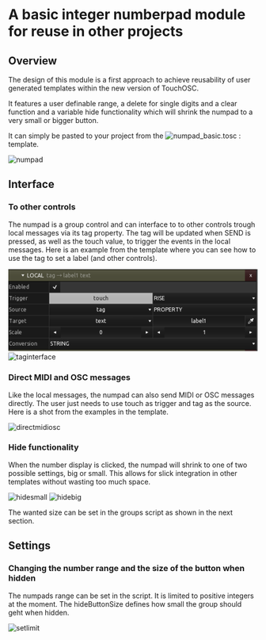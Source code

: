 # A basic integer numberpad module for reuse in other projects

## Overview

The design of this module is a first approach to achieve reusability of user generated templates within the new version of TouchOSC.

It features a user definable range, a delete for single digits and a clear function and a variable hide functionality which will shrink the numpad to a very small or bigger button.

It can simply be pasted to your project from the ![numpad_basic.tosc :](numpad_basic.tosc) template.

![numpad](numpad.gif) 

## Interface

### To other controls

The numpad is a group control and can interface to to other controls trough local messages via its tag property. The tag will be updated when SEND is pressed, as well as the touch value, to trigger the events in the local messages.
Here is an example from the template where you can see how to use the tag to set a label (and other controls).

![taginterface](pics/tag_interface.png) ![taginterface](tag_interface.gif)


### Direct MIDI and OSC messages

Like the local messages, the numpad can also send MIDI or OSC messages directly. The user just needs to use touch as trigger and tag as the source. Here is a shot from the examples in the template.

![directmidiosc](direct_midi_osc.png)


### Hide functionality

When the number display is clicked, the numpad will shrink to one of two possible settings, big or small. This allows for slick integration in other templates without wasting too much space.

![hidesmall](hidesmall.git) ![hidebig](hidebig.gif) 

The wanted size can be set in the groups script as shown in the next section.

## Settings
 
### Changing the number range and the size of the button when hidden

The numpads range can be set in the script. It is limited to positive integers at the moment.
The hideButtonSize defines how small the group should geht when hidden.

![setlimit](setlimitsize.png)









